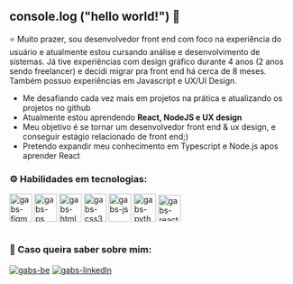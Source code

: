 ## console.log ("hello world!") 👋


⭐ Muito prazer, sou desenvolvedor front end com foco na experiência do usuário e atualmente estou cursando análise e desenvolvimento de sistemas. 
Já tive experiências com design gráfico durante 4 anos (2 anos sendo freelancer) e decidi migrar pra front end há cerca de 8 meses. Também possuo experiências 
em Javascript e UX/UI Design. 

- Me desafiando cada vez mais em projetos na prática e atualizando os projetos no github
- Atualmente estou aprendendo <strong>React, NodeJS e UX design</strong>
- Meu objetivo é se tornar um desenvolvedor front end & ux design, e conseguir estágio relacionado de front end;)
- Pretendo expandir meu conhecimento em Typescript e Node.js apos aprender React

<h3>⚙️ Habilidades em tecnologias:</h1>

<div>
<img align="center" alt="gabs-figma" height="50" width="40" src="https://cdn.jsdelivr.net/gh/devicons/devicon/icons/figma/figma-original.svg" />
<img align="center" alt="gabs-ps" height="50" width="40" src="https://cdn.jsdelivr.net/gh/devicons/devicon/icons/photoshop/photoshop-plain.svg" />
<img align="center" alt="gabs-html5" height="50" width="40" src="https://cdn.jsdelivr.net/gh/devicons/devicon/icons/html5/html5-original.svg" />
<img align="center" alt="gabs-css3" height="50" width="40" src="https://cdn.jsdelivr.net/gh/devicons/devicon/icons/css3/css3-original.svg" />
<img align="center" alt="gabs-js" height="50" width="40" src="https://cdn.jsdelivr.net/gh/devicons/devicon/icons/javascript/javascript-original.svg" />
<img align="center" alt="gabs-python" height="50" width="40" src="https://cdn.jsdelivr.net/gh/devicons/devicon/icons/python/python-original-wordmark.svg" />        
<img align="center" alt="gabs-react" height="47" width="40" src="https://cdn.jsdelivr.net/gh/devicons/devicon/icons/react/react-original.svg" />


</div>
 
#       


<h3>🚀 Caso queira saber sobre mim:</h3>

<div>

[<img align="center" alt="gabs-be" src="https://img.shields.io/badge/Behance-0054F7?style=for-the-badge&logo=behance&logoColor=white" />](https://www.behance.net/waks_)
[<img align="center" alt="gabs-linkedln" src="https://img.shields.io/badge/LinkedIn-0077B5?style=for-the-badge&logo=linkedin&logoColor=white" />](https://www.linkedin.com/in/gabriel-vilarino-aa529b248/)

</div>





